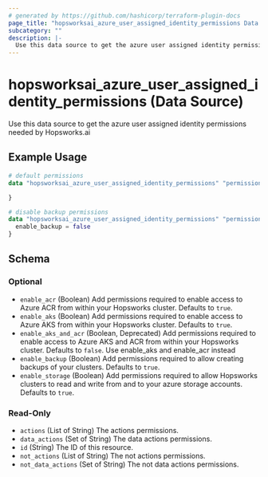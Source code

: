 ```yaml
---
# generated by https://github.com/hashicorp/terraform-plugin-docs
page_title: "hopsworksai_azure_user_assigned_identity_permissions Data Source - terraform-provider-hopsworksai"
subcategory: ""
description: |-
  Use this data source to get the azure user assigned identity permissions needed by Hopsworks.ai
---
```


# hopsworksai_azure_user_assigned_identity_permissions (Data Source)

Use this data source to get the azure user assigned identity permissions needed by Hopsworks.ai

## Example Usage

```terraform
# default permissions
data "hopsworksai_azure_user_assigned_identity_permissions" "permissions" {

}

# disable backup permissions
data "hopsworksai_azure_user_assigned_identity_permissions" "permissions" {
  enable_backup = false
}
```

<!-- schema generated by tfplugindocs -->
## Schema

### Optional

- `enable_acr` (Boolean) Add permissions required to enable access to Azure ACR from within your Hopsworks cluster. Defaults to `true`.
- `enable_aks` (Boolean) Add permissions required to enable access to Azure AKS from within your Hopsworks cluster. Defaults to `true`.
- `enable_aks_and_acr` (Boolean, Deprecated) Add permissions required to enable access to Azure AKS and ACR from within your Hopsworks cluster. Defaults to `false`. Use enable_aks and enable_acr instead
- `enable_backup` (Boolean) Add permissions required to allow creating backups of your clusters. Defaults to `true`.
- `enable_storage` (Boolean) Add permissions required to allow Hopsworks clusters to read and write from and to your azure storage accounts. Defaults to `true`.

### Read-Only

- `actions` (List of String) The actions permissions.
- `data_actions` (Set of String) The data actions permissions.
- `id` (String) The ID of this resource.
- `not_actions` (List of String) The not actions permissions.
- `not_data_actions` (Set of String) The not data actions permissions.
